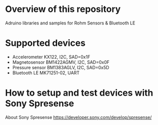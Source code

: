 # Overview of this repository
Adruino libraries and samples for Rohm Sensors &amp; Bluetooth LE

# Supported devices
* Accelerometer KX122, I2C, SAD=0x1F
* Magnetosensor BM1422AGMV, I2C, SAD=0x0F
* Pressure sensor BM1383AGLV, I2C, SAD=0x5D
* Bluetooth LE MK71251-02, UART

# How to setup and test devices with Sony Spresense

About Sony Spresense
https://developer.sony.com/develop/spresense/


